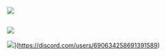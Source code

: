 ![](https://github-readme-streak-stats.herokuapp.com/?user=memte&theme=violet-punch&hide_border=false)<br/>
---
![](https://komarev.com/ghpvc/?username=memte&color=c50808)
---
![](https://lanyard-profile-readme.vercel.app/api/690634258691391589)](https://discord.com/users/690634258691391589)
